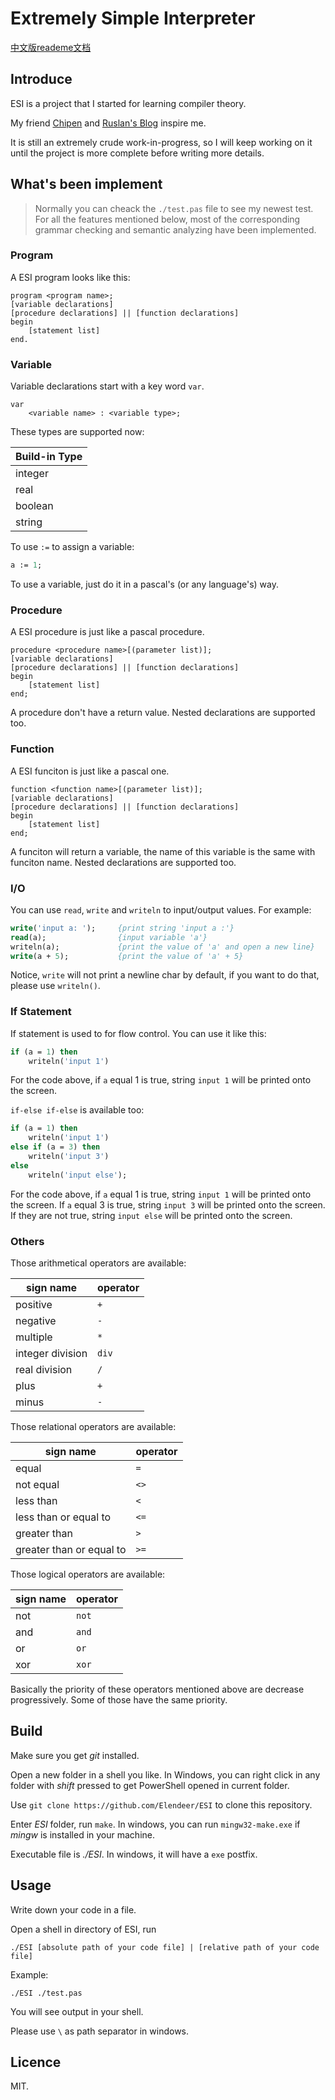 <!--
 * @Author       : Daniel_Elendeer
 * @Date         : 2020-10-25 15:22:22
 * @LastEditors  : Daniel_Elendeer
 * @LastEditTime : 2021-05-17 20:52:26
 * @Description  :
-->

# Extremely Simple Interpreter

[中文版reademe文档](./readme_cn.md)

## Introduce

ESI is a project that I started for learning compiler theory.

My friend [Chipen](https://github.com/zsiothsu) and
[Ruslan's Blog](https://ruslanspivak.com/lsbasi-part1/) inspire me.

It is still an extremely crude work-in-progress, so I will keep working on it
until the project is more complete before writing more details.

## What's been implement

> Normally you can cheack the `./test.pas` file to see my newest test.
> For all the features mentioned below, most of the corresponding
> grammar checking and semantic analyzing have been implemented.

### Program

A ESI program looks like this:

```note
program <program name>;
[variable declarations]
[procedure declarations] || [function declarations]
begin
    [statement list]
end.
```

### Variable

Variable declarations start with a key word `var`.

```note
var
    <variable name> : <variable type>;
```

These types are supported now:

| Build-in Type |
| --- |
| integer |
| real |
| boolean |
| string |

To use `:=` to assign a variable:

```pascal
a := 1;
```

To use a variable, just do it in a pascal's (or any language's) way.

### Procedure

A ESI procedure is just like a pascal procedure.

```note
procedure <procedure name>[(parameter list)];
[variable declarations]
[procedure declarations] || [function declarations]
begin
    [statement list]
end;
```

A procedure don't have a return value.
Nested declarations are supported too.

### Function

A ESI funciton is just like a pascal one.

```note
function <function name>[(parameter list)];
[variable declarations]
[procedure declarations] || [function declarations]
begin
    [statement list]
end;
```

A funciton will return a variable, the name of this variable is
the same with funciton name.
Nested declarations are supported too.

### I/O

You can use `read`, `write` and `writeln` to input/output values.
For example:

```pascal
write('input a: ');     {print string 'input a :'}
read(a);                {input variable 'a'}
writeln(a);             {print the value of 'a' and open a new line}
write(a + 5);           {print the value of 'a' + 5}
```

Notice, `write` will not print a newline char by default, if you want to
do that, please use `writeln()`.

### If Statement

If statement is used to for flow control.
You can use it like this:

```pascal
if (a = 1) then
    writeln('input 1')
```

For the code above, if `a` equal 1 is true, string `input 1` will be printed
onto the screen.

`if-else if-else` is available too:

```pascal
if (a = 1) then
    writeln('input 1')
else if (a = 3) then
    writeln('input 3')
else
    writeln('input else');
```

For the code above, if `a` equal 1 is true, string `input 1` will be printed
onto the screen.
If `a` equal 3 is true, string `input 3` will be printed
onto the screen.
If they are not true, string `input else` will be printed
onto the screen.


### Others

Those arithmetical operators are available:

| sign name | operator |
| --- | --- |
| positive | `+` |
| negative | `-` |
| multiple | `*` |
| integer division | `div` |
| real division | `/` |
| plus | `+` |
| minus | `-` |

Those relational operators are available:

| sign name | operator |
| --- | --- |
| equal | `=` |
| not equal | `<>` |
| less than | `<` |
| less than or equal to | `<=` |
| greater than | `>` |
| greater than or equal to | `>=` |

Those logical operators are available:

| sign name | operator |
| --- | --- |
| not | `not` |
| and | `and` |
| or | `or` |
| xor | `xor` |

Basically the priority of these operators mentioned above
are decrease progressively. Some of those have the same priority.

## Build

Make sure you get *git* installed.

Open a new folder in a shell you like. In Windows, you can right click in
any folder with *shift* pressed to get PowerShell opened in current folder.

Use `git clone https://github.com/Elendeer/ESI` to clone this repository.

Enter *ESI* folder, run `make`. In windows, you can run `mingw32-make.exe` if
*mingw* is installed in your machine.

Executable file is *./ESI*. In windows, it will have a `exe` postfix.

## Usage

Write down your code in a file.

Open a shell in directory of ESI, run

```shell
./ESI [absolute path of your code file] | [relative path of your code file]
```

Example:

```shell
./ESI ./test.pas
```

You will see output in your shell.

Please use `\` as path separator in windows.

## Licence

MIT.
